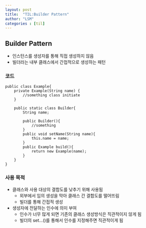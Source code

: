 ```yaml
---
layout: post
title:  "TIL:Builder Pattern"
author: "LSM"
categories : [til]
---
```


## Builder Pattern
- 인스턴스를 생성자를 통해 직접 생성하지 않음
- 빌더라는 내부 클래스에서 간접적으로 생성하는 패턴

### 코드
```
public class Example{
	private Example(String name) {
    	//something class initiate
    }
    
    public static class Builder{
    	String name;
        
    	public Builder(){
        	//something 
        }
        public void setName(String name){
        	this.name = name;
        }
    	public Example build(){
        	return new Example(name);
        }
    }
}
```

### 사용 목적
- 클래스와 사용 대상의 결합도를 낮추기 위해 사용됨
	- 외부에서 임의 생성을 막아 클래스 간 결합도를 떨어뜨림
	- 빌더를 통해 간접적 생성
- 생성자에 전달하는 인수에 의미 부여
	- 인수가 너무 많게 되면 기존의 클래스 생성방식은 직관적이지 않게 됨
	- 빌더의 set...()를 통해서 인수를 지정해주면 직관적이게 됨